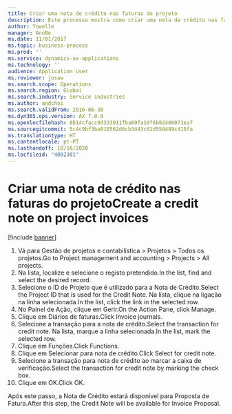 ```yaml
---
title: Criar uma nota de crédito nas faturas do projeto
description: Este processo mostra como criar uma nota de crédito nas faturas do projeto que foram publicadas.
author: Yowelle
manager: AnnBe
ms.date: 11/01/2017
ms.topic: business-process
ms.prod: ''
ms.service: dynamics-ax-applications
ms.technology: ''
audience: Application User
ms.reviewer: josaw
ms.search.scope: Operations
ms.search.region: Global
ms.search.industry: Service industries
ms.author: andchoi
ms.search.validFrom: 2016-06-30
ms.dyn365.ops.version: AX 7.0.0
ms.openlocfilehash: 8b14cfacc9d333911fba69fa10f6b02406071ea7
ms.sourcegitcommit: 5c4c9bf3ba018562d6cb3443c01d550489c415fa
ms.translationtype: HT
ms.contentlocale: pt-PT
ms.lasthandoff: 10/16/2020
ms.locfileid: "4082381"
---
```

# <a name="create-a-credit-note-on-project-invoices"></a><span data-ttu-id="f80cb-103">Criar uma nota de crédito nas faturas do projeto</span><span class="sxs-lookup"><span data-stu-id="f80cb-103">Create a credit note on project invoices</span></span>

[!include [banner](../../includes/banner.md)]

1. <span data-ttu-id="f80cb-104">Vá para Gestão de projetos e contabilística > Projetos > Todos os projetos.</span><span class="sxs-lookup"><span data-stu-id="f80cb-104">Go to Project management and accounting > Projects > All projects.</span></span> 
2. <span data-ttu-id="f80cb-105">Na lista, localize e selecione o registo pretendido.</span><span class="sxs-lookup"><span data-stu-id="f80cb-105">In the list, find and select the desired record.</span></span> 
3. <span data-ttu-id="f80cb-106">Selecione o ID de Projeto que é utilizado para a Nota de Crédito.</span><span class="sxs-lookup"><span data-stu-id="f80cb-106">Select the Project ID that is used for the Credit Note.</span></span> <span data-ttu-id="f80cb-107">Na lista, clique na ligação na linha selecionada.</span><span class="sxs-lookup"><span data-stu-id="f80cb-107">In the list, click the link in the selected row.</span></span> 
4. <span data-ttu-id="f80cb-108">No Painel de Ação, clique em Gerir.</span><span class="sxs-lookup"><span data-stu-id="f80cb-108">On the Action Pane, click Manage.</span></span> 
5. <span data-ttu-id="f80cb-109">Clique em Diários de faturas.</span><span class="sxs-lookup"><span data-stu-id="f80cb-109">Click Invoice journals.</span></span> 
6. <span data-ttu-id="f80cb-110">Selecione a transação para a nota de crédito.</span><span class="sxs-lookup"><span data-stu-id="f80cb-110">Select the transaction for credit note.</span></span> <span data-ttu-id="f80cb-111">Na lista, marque a linha selecionada.</span><span class="sxs-lookup"><span data-stu-id="f80cb-111">In the list, mark the selected row.</span></span> 
7. <span data-ttu-id="f80cb-112">Clique em Funções.</span><span class="sxs-lookup"><span data-stu-id="f80cb-112">Click Functions.</span></span> 
8. <span data-ttu-id="f80cb-113">Clique em Selecionar para nota de crédito.</span><span class="sxs-lookup"><span data-stu-id="f80cb-113">Click Select for credit note.</span></span> 
9. <span data-ttu-id="f80cb-114">Selecione a transação para nota de crédito ao marcar a caixa de verificação.</span><span class="sxs-lookup"><span data-stu-id="f80cb-114">Select the transaction for credit note by marking the check box.</span></span>
10. <span data-ttu-id="f80cb-115">Clique em OK.</span><span class="sxs-lookup"><span data-stu-id="f80cb-115">Click OK.</span></span> 

<span data-ttu-id="f80cb-116">Após este passo, a Nota de Crédito estará disponível para Proposta de Fatura.</span><span class="sxs-lookup"><span data-stu-id="f80cb-116">After this step, the Credit Note will be available for Invoice Proposal.</span></span>
